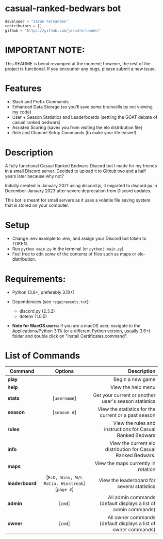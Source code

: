 # **casual-ranked-bedwars bot**
```python
developer = "Jaron Fernandes"
contributors = []
github = "https://github.com/jaronfernandes"
```
# **IMPORTANT NOTE:** 
This README is beind revamped at the moment; however, the rest of the project is functional. If you encounter any bugs, please submit a new issue.


# Features 
- Slash and Prefix Commands
- Enhanced Data Storage (so you'll save *some* braincells by not viewing my code)
- User + Season Statistics and Leaderboards (settling the GOAT debate of casual ranked bedwars)
- Assisted Scoring (saves you from visiting the elo distribution file)
- Role and Channel Setup Commands (to make your life easier!)


# Description

A fully functional Casual Ranked Bedwars Discord bot I made for my friends in a small Discord server. Decided to upload it to Github two and a half years later because why not?

Initially created in January 2021 using discord.js, it migrated to discord.py in December-January 2023 after severe deprecation from Discord updates.

This bot is meant for small servers as it uses a volatile file saving system that is stored on your computer.


# Setup

- Change .env.example to .env, and assign your Discord bot token to TOKEN.
- Run `python main.py` in the terminal (or `python3 main.py`)
- Feel free to edit *some* of the contents of files such as maps or elo-distribution.


# Requirements:
- Python (3.6+, preferably 3.10+)
- Dependencies (see `requirements.txt`):
    - discord.py (2.3.2) 
    - dotenv (1.0.0)

- **Note for MacOS users:**
If you are a macOS user, navigate to the Applications/Python 3.11/ (or a different Python version, usually 3.6+) folder and double click on "Install Certificates.command".


# List of Commands
| Command | Options | Description |
| ------------- |:-------------:| -----:|
| **play** |  | Begin a new game |
| **help** | | View the help menu |
| **stats** | [`username`] | Get your current or another user's season statistics |
| **season** | [`season #`] | View the statistics for the current or a past season |
| **rules** | | View the rules and instructions for Casual Ranked Bedwars |
| **info** | | View the current elo distribution for Casual Ranked Bedwars. |
| **maps** | | View the maps currently in rotation |
| **leaderboard** | [`ELO, Wins, W/L Ratio, Winstreak`] [`page #`] | View the leaderboard for several statistics |
| **admin** | [`cmd`] | All admin commands (default displays a list of admin commands) |
| **owner** | [`cmd`] | All owner commands (default displays a list of owner commands) |